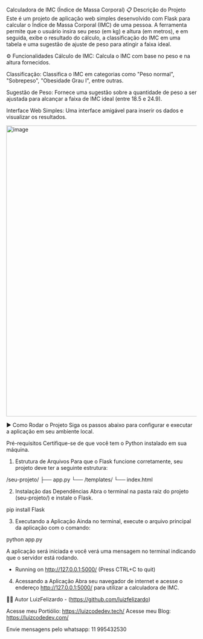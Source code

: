 Calculadora de IMC (Índice de Massa Corporal)
📋 Descrição do Projeto
Este é um projeto de aplicação web simples desenvolvido com Flask para calcular o Índice de Massa Corporal (IMC) de uma pessoa. A ferramenta permite que o usuário insira seu peso (em kg) e altura (em metros), e em seguida, exibe o resultado do cálculo, a classificação do IMC em uma tabela e uma sugestão de ajuste de peso para atingir a faixa ideal.

⚙️ Funcionalidades
Cálculo de IMC: Calcula o IMC com base no peso e na altura fornecidos.

Classificação: Classifica o IMC em categorias como "Peso normal", "Sobrepeso", "Obesidade Grau I", entre outras.

Sugestão de Peso: Fornece uma sugestão sobre a quantidade de peso a ser ajustada para alcançar a faixa de IMC ideal (entre 18.5 e 24.9).

Interface Web Simples: Uma interface amigável para inserir os dados e visualizar os resultados.

<img width="1431" height="768" alt="image" src="https://github.com/user-attachments/assets/64e9fb91-adda-4826-9f05-c2894cec23fc" />


▶️ Como Rodar o Projeto
Siga os passos abaixo para configurar e executar a aplicação em seu ambiente local.

Pré-requisitos
Certifique-se de que você tem o Python instalado em sua máquina.

1. Estrutura de Arquivos
Para que o Flask funcione corretamente, seu projeto deve ter a seguinte estrutura:

/seu-projeto/
├── app.py
└── /templates/
    └── index.html

2. Instalação das Dependências
Abra o terminal na pasta raiz do projeto (seu-projeto/) e instale o Flask.

pip install Flask

3. Executando a Aplicação
Ainda no terminal, execute o arquivo principal da aplicação com o comando:

python app.py

A aplicação será iniciada e você verá uma mensagem no terminal indicando que o servidor está rodando.

* Running on http://127.0.0.1:5000/ (Press CTRL+C to quit)

4. Acessando a Aplicação
Abra seu navegador de internet e acesse o endereço http://127.0.0.1:5000/ para utilizar a calculadora de IMC.

👩‍💻 Autor
LuizFelizardo - (https://github.com/luizfelizardo)

Acesse meu Portiólio: https://luizcodedev.tech/
Acesse meu Blog: https://luizcodedev.com/

Envie mensagens pelo whatsapp: 11 995432530
